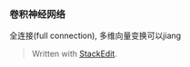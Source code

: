 ### 卷积神经网络
全连接(full connection), 多维向量变换可以jiang


> Written with [StackEdit](https://stackedit.io/).
<!--stackedit_data:
eyJoaXN0b3J5IjpbLTEzNjg2NTA0OV19
-->